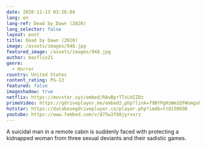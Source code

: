 ```yaml
---
date: 2020-11-13 03:26:04
lang: en
lang-ref: Dead by Dawn (2020)
lang_selector: false
layout: post
title: Dead by Dawn (2020)
image: /assets/images/948.jpg
featured_image: /assets/images/948.jpg
author: maxflix21
genre:
  - Horror
country: United States
content_rating: PG-13
featured: false
imageshadow: true
netflix: https://movstar.xyz/embed/RAuBprTTsLHIZDz
primeVideo: https://gdriveplayer.me/embed2.php?link=79BYPgHzWm1QfWomgxkmggWL7h1%252B4JF6%252FwfRjgx8d4W%252Fnw%252FKC6ylE%252FzbD77DT1K1Egf4VttCUF33sKjHNoYjpMYcbQZkb81HKSQnlHVy6zj696v8h67QonL4IAHb9DJ38YlQb87ChQmI7y31UUbVLt9UWu7GVyhJK%252BR9orDz%252FU5WRmwBmU2dI4d3zMOq10nUM%253D
hotstar: https://databasegdriveplayer.co/player.php?imdb=tt8150698
youtube: https://www.fembed.com/v/875w3f88jyrxxrz
---
```

A suicidal man in a remote cabin is suddenly faced with protecting a kidnapped woman from three sexual deviants and their sadistic games.
